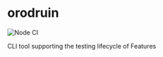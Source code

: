 # orodruin

![Node CI](https://github.com/polypoly-eu/orodruin/workflows/Node%20CI/badge.svg)

CLI tool supporting the testing lifecycle of Features

